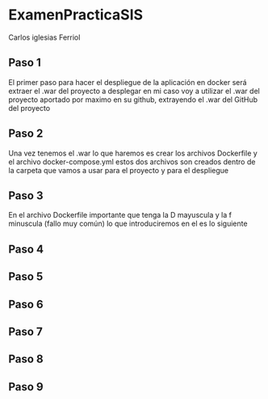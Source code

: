# ExamenPracticaSIS

Carlos iglesias Ferriol

## Paso 1
El primer paso para hacer el despliegue de la aplicación en docker será extraer el .war del proyecto a desplegar en mi caso voy a utilizar el .war del proyecto aportado por maximo en su github, extrayendo el .war del GitHub del proyecto

## Paso 2
Una vez tenemos el .war lo que haremos es crear los archivos Dockerfile y el archivo docker-compose.yml estos dos archivos son creados dentro de la carpeta que vamos a usar para el proyecto y para el despliegue

## Paso 3
En el archivo Dockerfile importante que tenga la D mayuscula y la f minuscula (fallo muy común) lo que introduciremos en el es lo siguiente

## Paso 4

## Paso 5

## Paso 6

## Paso 7

## Paso 8

## Paso 9
